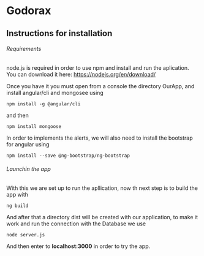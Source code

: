 # Godorax
## Instructions for installation


###### Requirements

node.js is required in order to use npm and install and run the aplication.
You can download it here: https://nodejs.org/en/download/

Once you have it you must open from a console the directory OurApp, and install angular/cli and mongosee using

`npm install -g @angular/cli`

and then

`npm install mongoose`

In order to implements the alerts, we will also need to install the bootstrap for angular using

`npm install --save @ng-bootstrap/ng-bootstrap`

###### Launchin the app

With this we are set up to run the apllication, now th next step is to build the app with

`ng build`

And after that a directory dist will be created with our application, to make it work and run the connection with the Database we use

`node server.js`

And then enter to **localhost:3000** in order to try the app.
